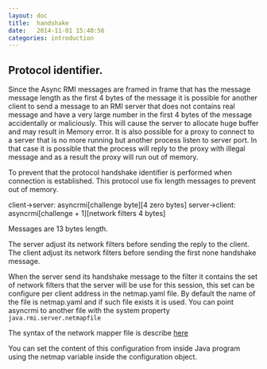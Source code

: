 ```yaml
---
layout: doc
title:  handshake
date:   2014-11-01 15:40:56
categories: introduction
---
```


## Protocol identifier.
Since the Async RMI messages are framed in frame that has the message message length as the first 4 bytes of the message
it is possible for another client to send a message to an RMI server that does not contains real message and have
a very large number in the first 4 bytes of the message accidentally or maliciously.
This will cause the server to allocate huge buffer and may result in Memory error.
It is also possible for a proxy to connect to a server that is no more running but another process listen to server port.
In that case it is possible that the process will reply to the proxy with illegal message and as a result the proxy will
run out of memory.

To prevent that the protocol handshake identifier is performed when connection is established.
This protocol use fix length messages to prevent out of memory.

<div class="diagram">
    client->server: asyncrmi[challenge byte][4 zero bytes]
    server->client: asyncrmi[challenge + 1][network filters 4 bytes]
</div>

Messages are 13 bytes length.

The server adjust its network filters before sending the reply to the client.
The client adjust its network filters before sending the first none handshake message.

When the server send its handshake message to the filter it contains the set of network filters that the server will be use
for this session, this set can be configure per client address in the netmap.yaml file.
By default the name of the file is netmap.yaml and if such file exists it is used.
You can point asyncrmi to another file with the system property `java.rmi.server.netmapfile`

The syntax of the network mapper file is describe [here](networking.html)

You can set the content of this configuration from inside Java program using the netmap variable inside the configuration object.





